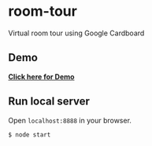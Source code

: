 room-tour
=========

Virtual room tour using Google Cardboard

## Demo

**[Click here for Demo](http://schickling.me/immersive)**

## Run local server

Open `localhost:8888` in your browser.

```sh
$ node start
```
